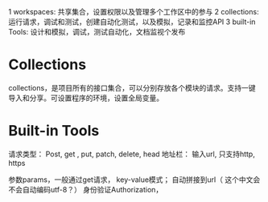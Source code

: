 1 workspaces: 共享集合，设置权限以及管理多个工作区中的参与
2 collections: 运行请求，调试和测试，创建自动化测试，以及模拟，记录和监控API
3 built-in Tools: 设计和模拟，调试，测试自动化，文档监视个发布


# Collections
collections，是项目所有的接口集合，可以分别存放各个模块的请求。支持一键导入和分享。可设置程序的环境，设置全局变量。


# Built-in Tools
请求类型： Post, get , put, patch, delete, head
地址栏： 输入url, 只支持http, https

参数params，一般通过get请求， key-value模式； 自动拼接到url（ 这个中文会不会自动编码utf-8？）
身份验证Authorization，
